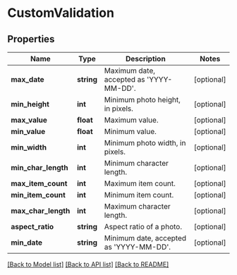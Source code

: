 # CustomValidation

## Properties
Name | Type | Description | Notes
------------ | ------------- | ------------- | -------------
**max_date** | **string** | Maximum date, accepted as &#39;YYYY-MM-DD&#39;. | [optional] 
**min_height** | **int** | Minimum photo height, in pixels. | [optional] 
**max_value** | **float** | Maximum value. | [optional] 
**min_value** | **float** | Minimum value. | [optional] 
**min_width** | **int** | Minimum photo width, in pixels. | [optional] 
**min_char_length** | **int** | Minimum character length. | [optional] 
**max_item_count** | **int** | Maximum item count. | [optional] 
**min_item_count** | **int** | Minimum item count. | [optional] 
**max_char_length** | **int** | Maximum character length. | [optional] 
**aspect_ratio** | **string** | Aspect ratio of a photo. | [optional] 
**min_date** | **string** | Minimum date, accepted as &#39;YYYY-MM-DD&#39;. | [optional] 

[[Back to Model list]](../README.md#documentation-for-models) [[Back to API list]](../README.md#documentation-for-api-endpoints) [[Back to README]](../README.md)


